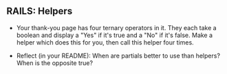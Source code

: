 ## RAILS: Helpers

* Your thank-you page has four ternary operators in it.  They each take a boolean and display a "Yes" if it's true and a "No" if it's false.  Make a helper which does this for you, then call this helper four times.

* Reflect (in your README): When are partials better to use than helpers?  When is the opposite true?
